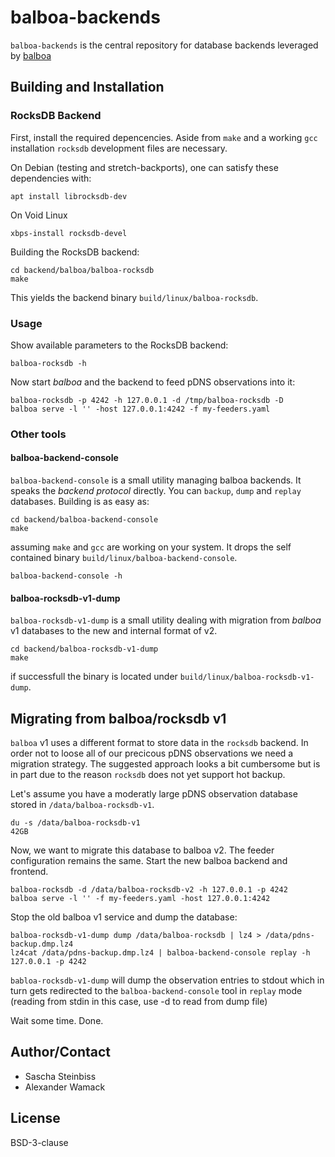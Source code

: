 # balboa-backends

`balboa-backends` is the central repository for database backends leveraged by
[balboa](https://www.github.colm/DCSO/balboa)

## Building and Installation

### RocksDB Backend

First, install the required depencencies. Aside from `make` and a working `gcc`
installation `rocksdb` development files are necessary.

On Debian (testing and stretch-backports), one can satisfy these dependencies
with:

```
apt install librocksdb-dev
```

On Void Linux

```
xbps-install rocksdb-devel
```

Building the RocksDB backend:

```
cd backend/balboa/balboa-rocksdb
make
```

This yields the backend binary `build/linux/balboa-rocksdb`.

### Usage

Show available parameters to the RocksDB backend:

```
balboa-rocksdb -h
```

Now start *balboa* and the backend to feed pDNS observations into it:

```
balboa-rocksdb -p 4242 -h 127.0.0.1 -d /tmp/balboa-rocksdb -D
balboa serve -l '' -host 127.0.0.1:4242 -f my-feeders.yaml
```

### Other tools

#### balboa-backend-console

`balboa-backend-console` is a small utility managing balboa backends. It speaks
the *backend protocol* directly. You can `backup`, `dump` and `replay`
databases. Building is as easy as:

```
cd backend/balboa-backend-console
make
```

assuming `make` and `gcc` are working on your system. It drops the self
contained binary `build/linux/balboa-backend-console`.

```
balboa-backend-console -h
```

#### balboa-rocksdb-v1-dump

`balboa-rocksdb-v1-dump` is a small utility dealing with migration from
*balboa* v1 databases to the new and internal format of v2.

```
cd backend/balboa-rocksdb-v1-dump
make
```

if successfull the binary is located under
`build/linux/balboa-rocksdb-v1-dump`.

## Migrating from balboa/rocksdb v1

`balboa` v1 uses a different format to store data in the `rocksdb` backend. In
order not to loose all of our precicous pDNS observations we need a migration
strategy. The suggested approach looks a bit cumbersome but is in part due to
the reason `rocksdb` does not yet support hot backup.

Let's assume you have a moderatly large pDNS observation database stored in
`/data/balboa-rocksdb-v1`.

```
du -s /data/balboa-rocksdb-v1
42GB
```

Now, we want to migrate this database to balboa v2. The feeder configuration
remains the same. Start the new balboa backend and frontend.

```
balboa-rocksdb -d /data/balboa-rocksdb-v2 -h 127.0.0.1 -p 4242
balboa serve -l '' -f my-feeders.yaml -host 127.0.0.1:4242
```

Stop the old balboa v1 service and dump the database:

```
balboa-rocksdb-v1-dump dump /data/balboa-rocksdb | lz4 > /data/pdns-backup.dmp.lz4
lz4cat /data/pdns-backup.dmp.lz4 | balboa-backend-console replay -h 127.0.0.1 -p 4242
```

`babloa-rocksdb-v1-dump` will dump the observation entries to stdout which in
turn gets redirected to the `balboa-backend-console` tool in `replay` mode
(reading from stdin in this case, use -d <path> to read from dump file)

Wait some time. Done.

## Author/Contact

- Sascha Steinbiss
- Alexander Wamack

## License

BSD-3-clause
